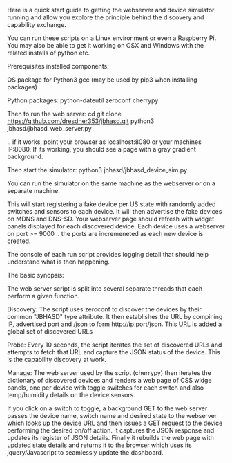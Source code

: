 Here is a quick start guide to getting the webserver and device simulator running and allow you explore the principle behind the discovery and capability exchange.

You can run these scripts on a Linux environment or even a Raspberry Pi. You may also be able to get it working on OSX and Windows with the related installs of python etc. 

Prerequisites installed components:

OS package for Python3
gcc (may be used by pip3 when installing packages)

Python packages:
python-dateutil
zeroconf
cherrypy

Then to run the web server:
cd <your work dir>
git clone https://github.com/dresdner353/jbhasd.git
python3 jbhasd/jbhasd_web_server.py

.. if it works, point your browser as localhost:8080 or your machines IP:8080. If its working, you should see a page with a gray gradient background.

Then start the simulator:
python3 jbhasd/jbhasd_device_sim.py

You can run the simulator on the same machine as the webserver or on a separate machine.

This will start registering a fake device per US state with randomly added switches and sensors to each device. It will then advertise the fake devices on MDNS and DNS-SD. Your webserver page should refresh with widget panels displayed for each discovered device. Each device uses a webserver on port >= 9000 .. the ports are incremeneted as each new device is created. 

The console of each run script provides logging detail that should help understand what is then happening. 

The basic synopsis:

The web server script is split into several separate threads that each perform a given function. 

Discovery:
The script uses zeroconf to discover the devices by their common "JBHASD" type attribute. It then establishes the URL by compining IP, advertised port and /json to form http://ip:port/json. This URL is added a global set of discovered URLs

Probe:
Every 10 seconds, the script iterates the set of discovered URLs and attempts to fetch that URL and capture the JSON status of the device. This is the capability discovery at work. 

Manage:
The web server used by the script (cherrypy) then iterates the dictionary of discovered devices and renders a web page of CSS widge panels, one per device with toggle switches for each switch and also temp/humidity details on the device sensors.

If you click on a switch to toggle, a background GET to the web server passes the device name, switch name and desired state to the webserver which looks up the device URL and then issues a GET request to the device performing the desired on/off action. It captures the JSON response and updates its register of JSON details. Finally it rebuilds the web page with updated state details and returns it to the browser which uses its jquery/Javascript to seamlessly update the dashboard. 
